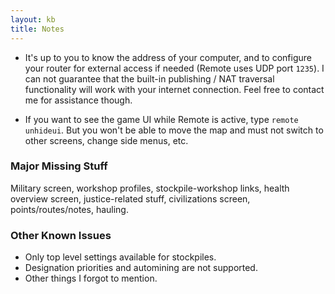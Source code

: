 ```yaml
---
layout: kb
title: Notes
---
```


* It's up to you to know the address of your computer, and to configure your router for external access if needed (Remote uses UDP port `1235`). I can not guarantee that the built-in publishing / NAT traversal functionality will work with your internet connection. Feel free to contact me for assistance though.

* If you want to see the game UI while Remote is active, type `remote unhideui`. But you won't be able to move the map and must not switch to other screens, change side menus, etc.

### Major Missing Stuff

Military screen, workshop profiles, stockpile-workshop links, health overview screen, justice-related stuff, civilizations screen, points/routes/notes, hauling.</p>
        
### Other Known Issues
        
* Only top level settings available for stockpiles.
* Designation priorities and automining are not supported.
* Other things I forgot to mention.
